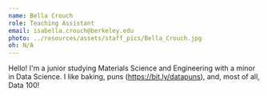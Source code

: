 ```yaml
---
name: Bella Crouch
role: Teaching Assistant
email: isabella.crouch@berkeley.edu
photo: ../resources/assets/staff_pics/Bella_Crouch.jpg
oh: N/A 
---
```

Hello! I'm a junior studying Materials Science and Engineering with a minor in Data Science. I like baking, puns (https://bit.ly/datapuns), and, most of all, Data 100!

